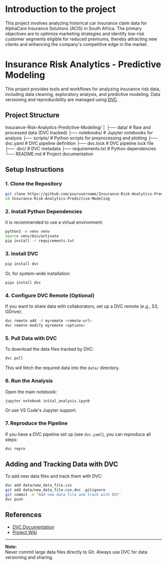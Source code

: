 
# Introduction to the project


This project involves analyzing historical car insurance claim data for AlphaCare Insurance Solutions (ACIS) in South Africa.
The primary objectives are to optimize marketing strategies and identify low-risk customer segments eligible for reduced premiums,
thereby attracting new clients and enhancing the company's competitive edge in the market.


# Insurance Risk Analytics - Predictive Modeling

This project provides tools and workflows for analyzing insurance risk data, including data cleaning, exploratory analysis, and predictive modeling. Data versioning and reproducibility are managed using [DVC](https://dvc.org/).

## Project Structure

Insurance-Risk-Analytics-Predictive-Modeling/
│
├── data/                # Raw and processed data (DVC tracked)
├── notebooks/           # Jupyter notebooks for analysis
├── scripts/             # Python scripts for preprocessing and plotting
├── dvc.yaml             # DVC pipeline definition
├── dvc.lock             # DVC pipeline lock file
├── .dvc/                # DVC metadata
├── requirements.txt     # Python dependencies
└── README.md            # Project documentation


## Setup Instructions

### 1. Clone the Repository

```bash
git clone https://github.com/yourusername/Insurance-Risk-Analytics-Predictive-Modeling.git
cd Insurance-Risk-Analytics-Predictive-Modeling
```

### 2. Install Python Dependencies

It is recommended to use a virtual environment:

```bash
python3 -m venv venv
source venv/bin/activate
pip install -r requirements.txt
```

### 3. Install DVC

```bash
pip install dvc
```

Or, for system-wide installation:

```bash
pipx install dvc
```

### 4. Configure DVC Remote (Optional)

If you want to share data with collaborators, set up a DVC remote (e.g., S3, GDrive):

```bash
dvc remote add -d myremote <remote-url>
dvc remote modify myremote <options>
```

### 5. Pull Data with DVC

To download the data files tracked by DVC:

```bash
dvc pull
```

This will fetch the required data into the `data/` directory.

### 6. Run the Analysis

Open the main notebook:

```bash
jupyter notebook inital_analysis.ipynb
```

Or use VS Code's Jupyter support.

### 7. Reproduce the Pipeline

If you have a DVC pipeline set up (see `dvc.yaml`), you can reproduce all steps:

```bash
dvc repro
```

## Adding and Tracking Data with DVC

To add new data files and track them with DVC:

```bash
dvc add data/new_data_file.csv
git add data/new_data_file.csv.dvc .gitignore
git commit -m "Add new data file and track with DVC"
dvc push
```

## References

- [DVC Documentation](https://dvc.org/doc)
- [Project Wiki](docs/)

---

**Note:**  
Never commit large data files directly to Git. Always use DVC for data versioning and sharing.
```
